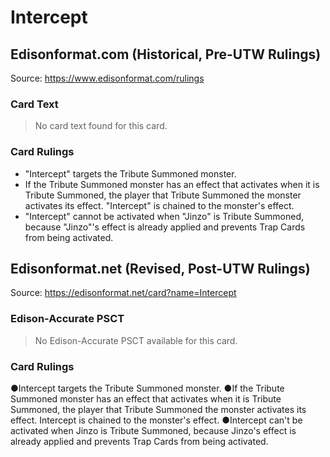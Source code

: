# Intercept

## Edisonformat.com (Historical, Pre-UTW Rulings)

Source: https://www.edisonformat.com/rulings

### Card Text

> No card text found for this card.

### Card Rulings

*   "Intercept" targets the Tribute Summoned monster.
*   If the Tribute Summoned monster has an effect that activates when it is Tribute Summoned, the player that Tribute Summoned the monster activates its effect. "Intercept" is chained to the monster's effect.
*   "Intercept" cannot be activated when "Jinzo" is Tribute Summoned, because "Jinzo"'s effect is already applied and prevents Trap Cards from being activated.

## Edisonformat.net (Revised, Post-UTW Rulings)

Source: https://edisonformat.net/card?name=Intercept

### Edison-Accurate PSCT

> No Edison-Accurate PSCT available for this card.

### Card Rulings

●Intercept targets the Tribute Summoned monster.
●If the Tribute Summoned monster has an effect that activates when it is Tribute Summoned, the player that Tribute Summoned the monster activates its effect. Intercept is chained to the monster's effect.
●Intercept can't be activated when Jinzo is Tribute Summoned, because Jinzo's effect is already applied and prevents Trap Cards from being activated.
            